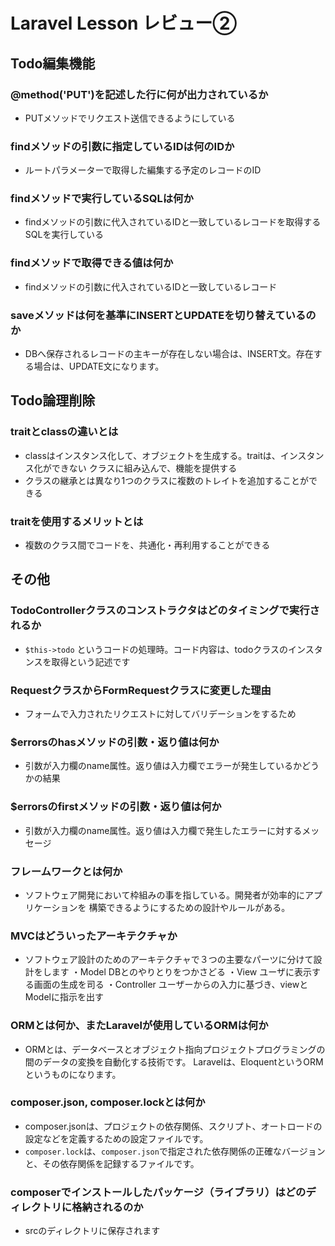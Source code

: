 # Laravel Lesson レビュー②

## Todo編集機能

### @method('PUT')を記述した行に何が出力されているか
- PUTメソッドでリクエスト送信できるようにしている 

### findメソッドの引数に指定しているIDは何のIDか
- ルートパラメーターで取得した編集する予定のレコードのID

### findメソッドで実行しているSQLは何か
- findメソッドの引数に代入されているIDと一致しているレコードを取得するSQLを実行している

### findメソッドで取得できる値は何か
- findメソッドの引数に代入されているIDと一致しているレコード

### saveメソッドは何を基準にINSERTとUPDATEを切り替えているのか
- DBへ保存されるレコードの主キーが存在しない場合は、INSERT文。存在する場合は、UPDATE文になります。

## Todo論理削除

### traitとclassの違いとは
- classはインスタンス化して、オブジェクトを生成する。traitは、インスタンス化ができない
クラスに組み込んで、機能を提供する
- クラスの継承とは異なり1つのクラスに複数のトレイトを追加することができる

### traitを使用するメリットとは
- 複数のクラス間でコードを、共通化・再利用することができる

## その他

### TodoControllerクラスのコンストラクタはどのタイミングで実行されるか
- `$this->todo` というコードの処理時。コード内容は、todoクラスのインスタンスを取得という記述です

### RequestクラスからFormRequestクラスに変更した理由
- フォームで入力されたリクエストに対してバリデーションをするため

### $errorsのhasメソッドの引数・返り値は何か
- 引数が入力欄のname属性。返り値は入力欄でエラーが発生しているかどうかの結果

### $errorsのfirstメソッドの引数・返り値は何か
- 引数が入力欄のname属性。返り値は入力欄で発生したエラーに対するメッセージ

### フレームワークとは何か
- ソフトウェア開発において枠組みの事を指している。開発者が効率的にアプリケーションを
構築できるようにするための設計やルールがある。

### MVCはどういったアーキテクチャか
- ソフトウェア設計のためのアーキテクチャで３つの主要なパーツに分けて設計をします
・Model DBとのやりとりをつかさどる
・View ユーザに表示する画面の生成を司る
・Controller ユーザーからの入力に基づき、viewとModelに指示を出す

### ORMとは何か、またLaravelが使用しているORMは何か
- ORMとは、データベースとオブジェクト指向プロジェクトプログラミングの間のデータの変換を自動化する技術です。
Laravelは、EloquentというORMというものになります。

### composer.json, composer.lockとは何か
- composer.jsonは、プロジェクトの依存関係、スクリプト、オートロードの設定などを定義するための設定ファイルです。
- `composer.lock`は、`composer.json`で指定された依存関係の正確なバージョンと、その依存関係を記録するファイルです。

### composerでインストールしたパッケージ（ライブラリ）はどのディレクトリに格納されるのか
- srcのディレクトリに保存されます